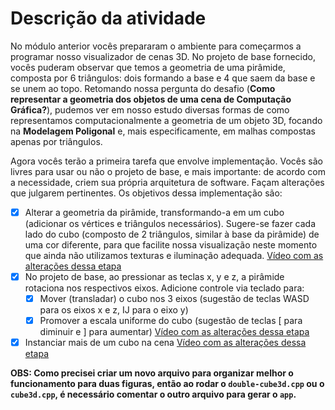# Descrição da atividade

No módulo anterior vocês prepararam o ambiente para começarmos a programar nosso visualizador de cenas 3D. No projeto de base fornecido, vocês puderam observar que temos a geometria de uma pirâmide, composta por 6 triângulos: dois formando a base e 4 que saem da base e se unem ao topo. Retomando nossa pergunta do desafio (**Como representar a geometria dos objetos de uma cena de Computação Gráfica?**), pudemos ver em nosso estudo diversas formas de como representamos computacionalmente a geometria de um objeto 3D, focando na **Modelagem Poligonal** e, mais especificamente, em malhas compostas apenas por triângulos.

Agora vocês terão a primeira tarefa que envolve implementação. Vocês são livres para usar ou não o projeto de base, e mais importante: de acordo com a necessidade, criem sua própria arquitetura de software. Façam alterações que julgarem pertinentes. Os objetivos dessa implementação são:

- [x] Alterar a geometria da pirâmide, transformando-a em um cubo (adicionar os vértices e triângulos necessários). Sugere-se fazer cada lado do cubo (composto de 2 triângulos, similar à base da pirâmide) de uma cor diferente, para que facilite nossa visualização neste momento que ainda não utilizamos texturas e iluminação adequada. [Vídeo com as alterações dessa etapa](https://github.com/matheusmoraesporto/cg-unisinos-2025/blob/main/m2-cube-3D/m2-adaptando-para-cubo.mov)
- [x] No projeto de base, ao pressionar as teclas x, y e z, a pirâmide rotaciona nos respectivos eixos. Adicione controle via teclado para:
    - [x] Mover (transladar) o cubo nos 3 eixos (sugestão de teclas WASD para os eixos x e z, IJ para o eixo y)
    - [x] Promover a escala uniforme do cubo (sugestão de teclas [ para diminuir e ] para aumentar) [Vídeo com as alterações dessa etapa](https://github.com/matheusmoraesporto/cg-unisinos-2025/blob/main/m2-cube-3D/m2-translating-scaling.mov)
- [x] Instanciar mais de um cubo na cena [Vídeo com as alterações dessa etapa](https://github.com/matheusmoraesporto/cg-unisinos-2025/blob/main/m2-cube-3D/m2-double-cube.mov)
  
**OBS: Como precisei criar um novo arquivo para organizar melhor o funcionamento para duas figuras, então ao rodar o `double-cube3d.cpp` ou o `cube3d.cpp`, é necessário comentar o outro arquivo para gerar o `app`.**